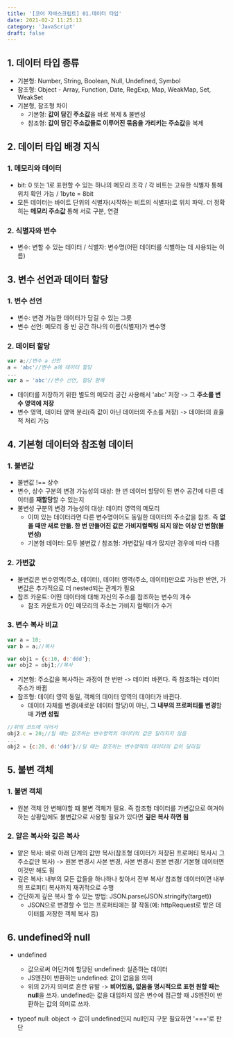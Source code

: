 ```yaml
---
title: '[코어 자바스크립트] 01.데이터 타입'
date: 2021-02-2 11:25:13
category: 'JavaScript'
draft: false
---
```


## 1. 데이터 타입 종류
- 기본형: Number, String, Boolean, Null, Undefined, Symbol
- 참조형: Object - Array, Function, Date, RegExp, Map, WeakMap, Set, WeakSet
- 기본형, 참조형 차이
  - 기본형: **값이 담긴 주소값**을 바로 복제 & 불변성
  - 참조형: **값이 담긴 주소값들로 이루어진 묶음을 가리키는 주소값**을 복제 

## 2. 데이터 타입 배경 지식
### 1. 메모리와 데이터
- bit: 0 또는 1로 표현할 수 있는 하나의 메모리 조각 / 각 비트는 고유한 식별자 통해 위치 확인 가능 / 1byte = 8bit
- 모든 데이터는 바이트 단위의 식별자(시작하는 비트의 식별자)로 위치 파악. 더 정확히는 **메모리 주소값** 통해 서로 구분, 연결
  
### 2. 식별자와 변수
- 변수: 변할 수 있는 데이터 / 식별자: 변수명(어떤 데이터를 식별하는 데 사용되는 이름)

## 3. 변수 선언과 데이터 할당 
### 1. 변수 선언
- 변수: 변경 가능한 데이터가 담길 수 있는 그릇
- 변수 선언: 메모리 중 빈 공간 하나의 이름(식별자)가 변수명
  
### 2. 데이터 할당
```js
var a;//변수 a 선언
a = 'abc'//변수 a에 데이터 할당
...
var a = 'abc'//변수 선언, 할당 함께
```
- 데이터를 저장하기 위한 별도의 메모리 공간 사용해서 'abc' 저장 -> 그 **주소를 변수 영역에 저장** 
- 변수 영역, 데이터 영역 분리(즉 값이 아닌 데이터의 주소를 저장) -> 데이터의 효율적 처리 가능
  
## 4. 기본형 데이터와 참조형 데이터
### 1. 불변값
- 불변값 !== 상수
- 변수, 상수 구분의 변경 가능성의 대상: 한 번 데이터 할당이 된 변수 공간에 다른 데이터를 **재할당**할 수 있는지
- 불변성 구분의 변경 가능성의 대상: 데이터 영역의 메모리 
  - 이미 있는 데이터라면 다른 변수명이어도 동일한 데이터의 주소값을 참조. 즉 **없을 때만 새로 만듦. 한 번 만들어진 값은 가비지컬렉팅 되지 않는 이상 안 변함(불변성)**
  - 기본형 데이터: 모두 불변값 / 참조형: 가변값일 때가 많지만 경우에 따라 다름

### 2. 가변값
- 불변값은 변수영역(주소, 데이터), 데이터 영역(주소, 데이터)만으로 가능한 반면, 가변값은 추가적으로 더 nested되는 관계가 필요
- 참조 카운트: 어떤 데이터에 대해 자신의 주소를 참조하는 변수의 개수
  - 참조 카운트가 0인 메모리의 주소는 가비지 컬렉터가 수거

### 3. 변수 복사 비교
```js
var a = 10;
var b = a;//복사

var obj1 = {c:10, d:'ddd'};
var obj2 = obj1;//복사
```

- 기본형: 주소값을 복사하는 과정이 한 번만 -> 데이터 바뀐다. 즉 참조하는 데이터 주소가 바뀜
- 참조형: 데이터 영역 동일, 객체의 데이터 영역의 데이터가 바뀐다.
  - 데이터 자체를 변경(새로운 데이터 할당)이 아닌, **그 내부의 프로퍼티를 변경**할 때 **가변 성립**
```js
//위의 코드에 이어서
obj2.c = 20;//일 떄는 참조하는 변수영역의 데이터의 값은 달라지지 않음
...
obj2 = {c:20, d:'ddd'}//일 때는 참조하는 변수영역의 데이터의 값이 달라짐
```

## 5. 불변 객체
### 1. 불변 객체
- 원본 객체 안 변해야할 떄 불변 객체가 필요. 즉 참조형 데이터를 가변값으로 여겨야하는 상황임에도 불변값으로 사용할 필요가 있다면 **깊은 복사 하면 됨**

### 2. 얕은 복사와 깊은 복사
- 얕은 복사: 바로 아래 단계의 값만 복사(참조형 데이터가 저장된 프로퍼티 복사시 그 주소값만 복사) -> 원본 변경시 사본 변경, 사본 변경시 원본 변경/ 기본형 데이터면 이것만 해도 됨
- 깊은 복사: 내부의 모든 값들을 하나하나 찾아서 전부 복사/ 참조형 데이터이면 내부의 프로퍼티 복사까지 재귀적으로 수행
- 간단하게 깊은 복사 할 수 있는 방법: JSON.parse(JSON.stringify(target))
  - JSON으로 변경할 수 있는 프로퍼티에는 잘 작동(예: httpRequest로 받은 데이터를 저장한 객체 복사 등)


## 6. undefined와 null
- undefined
  - 값으로써 어딘가에 할당된 undefined: 실존하는 데이터
  - JS엔진이 반환하는 undefined: 값이 없음을 의미
  - 위의 2가지 의미로 혼란 유발 -> **비어있음, 없음을 명시적으로 표현 원할 때는 null**을 쓰자. undefined는 값을 대입하지 않은 변수에 접근할 때 JS엔진이 반환하는 값의 의미로 쓰자.

- typeof null: object -> 값이 undefined인지 null인지 구분 필요하면 '==='로 판단

